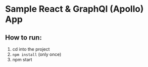 # Sample React & GraphQl (Apollo) App

## How to run:
1) cd into the project
2) `npm install` (only once)
3) npm start
